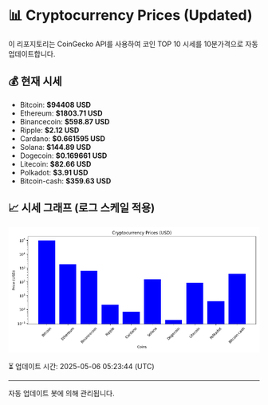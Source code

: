 
# 📊 Cryptocurrency Prices (Updated)

이 리포지토리는 CoinGecko API를 사용하여 코인 TOP 10 시세를 10분가격으로 자동 업데이트합니다.

## 💰 현재 시세
- Bitcoin: **$94408 USD**
- Ethereum: **$1803.71 USD**
- Binancecoin: **$598.87 USD**
- Ripple: **$2.12 USD**
- Cardano: **$0.661595 USD**
- Solana: **$144.89 USD**
- Dogecoin: **$0.169661 USD**
- Litecoin: **$82.66 USD**
- Polkadot: **$3.91 USD**
- Bitcoin-cash: **$359.63 USD**

## 📈 시세 그래프 (로그 스케일 적용)
![Crypto Prices](crypto_prices.png)

⏳ 업데이트 시간: 2025-05-06 05:23:44 (UTC)

---
자동 업데이트 봇에 의해 관리됩니다.
